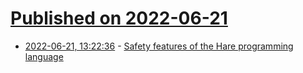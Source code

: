 # [Published on 2022-06-21](index.md)

* [2022-06-21, 13:22:36](https://news.ycombinator.com/item?id=31823622) - [Safety features of the Hare programming language](https://harelang.org/blog/2022-06-21-safety-features/)
